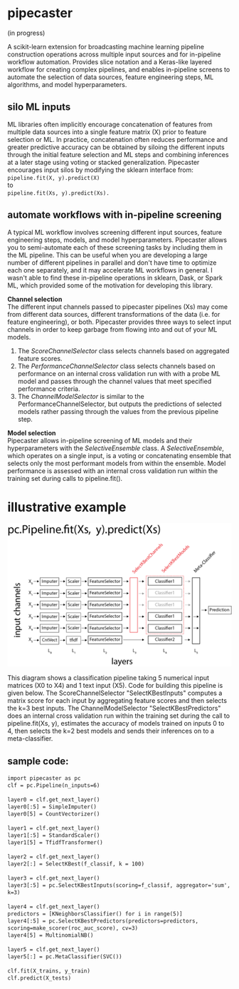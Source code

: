 # pipecaster
(in progress)

A scikit-learn extension for broadcasting machine learning pipeline construction operations across multiple input sources and for in-pipeline workflow automation.  Provides slice notation and a Keras-like layered workflow for creating complex pipelines, and enables in-pipeline screens to automate the selection of data sources, feature engineering steps, ML algorithms, and model hyperparameters.

## silo ML inputs

ML libraries often implicitly encourage concatenation of features from multiple data sources into a single feature matrix (X) prior to feature selection or ML.  In practice, concatenation often reduces performance and greater predictive accuracy can be obtained by siloing the different inputs through the initial feature selection and ML steps and combining inferences at a later stage using voting or stacked generalization.  Pipecaster encourages input silos by modifying the sklearn interface from:  
`pipeline.fit(X, y).predict(X)`  
to   
`pipeline.fit(Xs, y).predict(Xs).`  

## automate workflows with in-pipeline screening

A typical ML workflow involves screening different input sources, feature engineering steps, models, and model hyperparameters.  Pipecaster allows you to semi-automate each of these screening tasks by including them in the ML pipeline.  This can be useful when you are developing a large number of different pipelines in parallel and don't have time to optimize each one separately, and it may accelerate ML workflows in general.  I wasn't able to find these in-pipeline operations in sklearn, Dask, or Spark ML, which provided some of the motivation for developing this library.

**Channel selection**   
The different input channels passed to pipecaster pipelines (Xs) may come from different data sources, different transformations of the data (i.e. for feature engineering), or both.  Pipecaster provides three ways to select input channels in order to keep garbage from flowing into and out of your ML models.    

  1. The *ScoreChannelSelector* class selects channels based on aggregated feature scores.  
  1. The *PerformanceChannelSelector* class selects channels based on performance on an internal cross validation run with with a probe ML model and passes through the channel values that meet specified performance criteria.  
  1. The *ChannelModelSelector* is similar to the PerformanceChannelSelector, but outputs the predictions of selected models rather passing through the values from the previous pipeline step.  


**Model selection**  
Pipecaster allows in-pipeline screening of ML models and their hyperparameters with the *SelectiveEnsemble* class.  A *SelectiveEnsemble*, which operates on a single input, is a voting or concatenating ensemble that selects only the most performant models from within the ensemble. Model performance is assessed with an internal cross validation run within the training set during calls to pipeline.fit().  

# illustrative example
![Use case 1](/images/architecture_1.png)

This diagram shows a classification pipeline taking 5 numerical input matrices (X0 to X4) and 1 text input (X5).  Code for building this pipeline is given below.  The ScoreChannelSelector "SelectKBestInputs" computes a matrix score for each input by aggregating feature scores and then selects the k=3 best inputs.  The ChannelModelSelector "SelectKBestPredictors" does an internal cross validation run within the training set during the call to pipeline.fit(Xs, y), estimates the accuracy of models trained on inputs 0 to 4, then selects the k=2 best models and sends their inferences on to a meta-classifier.

## sample code:

```
import pipecaster as pc
clf = pc.Pipeline(n_inputs=6)

layer0 = clf.get_next_layer()
layer0[:5] = SimpleImputer()
layer0[5] = CountVectorizer()

layer1 = clf.get_next_layer()
layer1[:5] = StandardScaler()
layer1[5] = TfidfTransformer()

layer2 = clf.get_next_layer()
layer2[:] = SelectKBest(f_classif, k = 100)

layer3 = clf.get_next_layer()
layer3[:5] = pc.SelectKBestInputs(scoring=f_classif, aggregator='sum', k=3)

layer4 = clf.get_next_layer()
predictors = [KNeighborsClassifier() for i in range(5)]
layer4[:5] = pc.SelectKBestPredictors(predictors=predictors, scoring=make_scorer(roc_auc_score), cv=3)
layer4[5] = MultinomialNB()

layer5 = clf.get_next_layer()
layer5[:] = pc.MetaClassifier(SVC())

clf.fit(X_trains, y_train)
clf.predict(X_tests)
```
